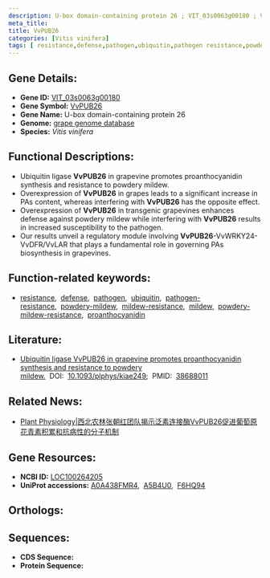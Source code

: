 ```yaml
---
description: U-box domain-containing protein 26 ; VIT_03s0063g00180 ; Vitis vinifera
meta_title:
title: VvPUB26
categories: [Vitis vinifera]
tags: [ resistance,defense,pathogen,ubiquitin,pathogen resistance,powdery mildew,mildew resistance,mildew,powdery mildew resistance,proanthocyanidin ]
---
```


## Gene Details:
- **Gene ID:** [VIT_03s0063g00180]()
- **Gene Symbol:** <u>VvPUB26</u>
- **Gene Name:** U-box domain-containing protein 26
- **Genome:** [grape genome database](http://plants.nsemble.org/Vitis_vinifera/Info/Index)
- **Species:** *Vitis vinifera*

## Functional Descriptions:
   - Ubiquitin ligase **VvPUB26** in grapevine promotes proanthocyanidin synthesis and resistance to powdery mildew.
   - Overexpression of **VvPUB26** in grapes leads to a significant increase in PAs content, whereas interfering with **VvPUB26** has the opposite effect.
   - Overexpression of **VvPUB26** in transgenic grapevines enhances defense against powdery mildew while interfering with **VvPUB26** results in increased susceptibility to the pathogen.
   - Our results unveil a regulatory module involving **VvPUB26**-VvWRKY24-VvDFR/VvLAR that plays a fundamental role in governing PAs biosynthesis in grapevines.

## Function-related keywords:
   - [resistance](/tags/resistance/),&nbsp;&nbsp;[defense](/tags/defense/),&nbsp;&nbsp;[pathogen](/tags/pathogen/),&nbsp;&nbsp;[ubiquitin](/tags/ubiquitin/),&nbsp;&nbsp;[pathogen-resistance](/tags/pathogen-resistance/),&nbsp;&nbsp;[powdery-mildew](/tags/powdery-mildew/),&nbsp;&nbsp;[mildew-resistance](/tags/mildew-resistance/),&nbsp;&nbsp;[mildew](/tags/mildew/),&nbsp;&nbsp;[powdery-mildew-resistance](/tags/powdery-mildew-resistance/),&nbsp;&nbsp;[proanthocyanidin](/tags/proanthocyanidin/)

## Literature:
   - [Ubiquitin ligase VvPUB26 in grapevine promotes proanthocyanidin synthesis and resistance to powdery mildew.](https://www.doi.org/10.1093/plphys/kiae249)&nbsp;&nbsp;DOI:&nbsp;&nbsp;[10.1093/plphys/kiae249](https://www.doi.org/10.1093/plphys/kiae249);&nbsp;&nbsp;PMID:&nbsp;&nbsp;[38688011](https://pubmed.ncbi.nlm.nih.gov/38688011/)

## Related News:
   - [Plant Physiology|西北农林张朝红团队揭示泛素连接酶VvPUB26促进葡萄原花青素积累和抗病性的分子机制](https://mp.weixin.qq.com/s?__biz=Mzg3MDEwNDEyMg==&mid=2247567340&idx=4&sn=c57d1f4bcff5413ff7c8f029d357f188&chksm=cf649e4505d9d84c09b6936997a0767f5f53b445d98f1b3f42ca7f47c3cab1689eadd81233f3&scene=27#wechat_redirect)

## Gene Resources:
- **NCBI ID:**  [LOC100264205](https://www.ncbi.nlm.nih.gov/search/all/?term=LOC100264205)
- **UniProt accessions:**  [A0A438FMR4](https://www.uniprot.org/uniprotkb/A0A438FMR4/entry),&nbsp;&nbsp;[A5B4U0](https://www.uniprot.org/uniprotkb/A5B4U0/entry),&nbsp;&nbsp;[F6HQ94](https://www.uniprot.org/uniprotkb/F6HQ94/entry)

## Orthologs:

## Sequences:
- **CDS Sequence:**
- **Protein Sequence:**
